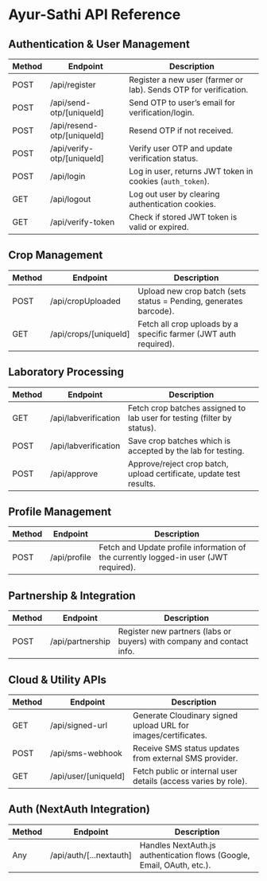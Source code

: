 # Ayur-Sathi API Reference

## Authentication & User Management
| Method | Endpoint | Description |
|--------|---------|-------------|
| POST | /api/register | Register a new user (farmer or lab). Sends OTP for verification. |
| POST | /api/send-otp/[uniqueId] | Send OTP to user’s email for verification/login. |
| POST | /api/resend-otp/[uniqueId] | Resend OTP if not received. |
| POST | /api/verify-otp/[uniqueId] | Verify user OTP and update verification status. |
| POST | /api/login | Log in user, returns JWT token in cookies (`auth_token`). |
| GET  | /api/logout | Log out user by clearing authentication cookies. |
| GET  | /api/verify-token | Check if stored JWT token is valid or expired. |

## Crop Management
| Method | Endpoint | Description |
|--------|---------|-------------|
| POST | /api/cropUploaded | Upload new crop batch (sets status = Pending, generates barcode). |
| GET  | /api/crops/[uniqueId] | Fetch all crop uploads by a specific farmer (JWT auth required). |

## Laboratory Processing
| Method | Endpoint | Description |
|--------|---------|-------------|
| GET  | /api/labverification | Fetch crop batches assigned to lab user for testing (filter by status). |
| POST  | /api/labverification | Save crop batches which is accepted by the lab for testing. |
| POST | /api/approve | Approve/reject crop batch, upload certificate, update test results. |

## Profile Management
| Method | Endpoint | Description |
|--------|---------|-------------|
| POST  | /api/profile | Fetch and Update profile information of the currently logged-in user (JWT required). |

## Partnership & Integration
| Method | Endpoint | Description |
|--------|---------|-------------|
| POST | /api/partnership | Register new partners (labs or buyers) with company and contact info. |

## Cloud & Utility APIs
| Method | Endpoint | Description |
|--------|---------|-------------|
| GET  | /api/signed-url | Generate Cloudinary signed upload URL for images/certificates. |
| POST | /api/sms-webhook | Receive SMS status updates from external SMS provider. |
| GET  | /api/user/[uniqueId] | Fetch public or internal user details (access varies by role). |

## Auth (NextAuth Integration)
| Method | Endpoint | Description |
|--------|---------|-------------|
| Any | /api/auth/[...nextauth] | Handles NextAuth.js authentication flows (Google, Email, OAuth, etc.). |
